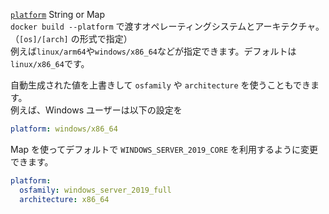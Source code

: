 <div class="separator"></div>

<a id="platform" href="#platform" class="field">`platform`</a> <span class="type">String or Map</span>  
`docker build --platform` で渡すオペレーティングシステムとアーキテクチャ。（`[os]/[arch]` の形式で指定）  
例えば`linux/arm64`や`windows/x86_64`などが指定できます。デフォルトは`linux/x86_64`です。

自動生成された値を上書きして `osfamily` や `architecture` を使うこともできます。  
例えば、Windows ユーザーは以下の設定を

```yaml
platform: windows/x86_64
```

Map を使ってデフォルトで `WINDOWS_SERVER_2019_CORE` を利用するように変更できます。

```yaml
platform:
  osfamily: windows_server_2019_full
  architecture: x86_64
```
